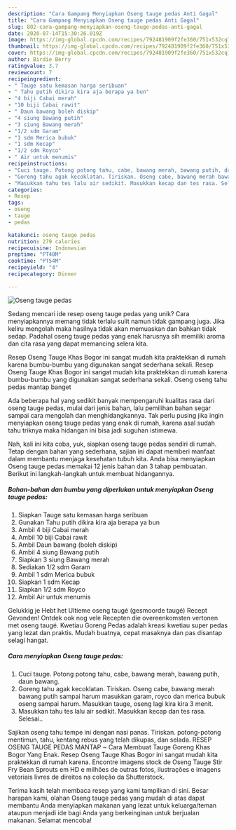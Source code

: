 ```yaml
---
description: "Cara Gampang Menyiapkan Oseng tauge pedas Anti Gagal"
title: "Cara Gampang Menyiapkan Oseng tauge pedas Anti Gagal"
slug: 802-cara-gampang-menyiapkan-oseng-tauge-pedas-anti-gagal
date: 2020-07-14T15:30:26.019Z
image: https://img-global.cpcdn.com/recipes/792481909f2fe360/751x532cq70/oseng-tauge-pedas-foto-resep-utama.jpg
thumbnail: https://img-global.cpcdn.com/recipes/792481909f2fe360/751x532cq70/oseng-tauge-pedas-foto-resep-utama.jpg
cover: https://img-global.cpcdn.com/recipes/792481909f2fe360/751x532cq70/oseng-tauge-pedas-foto-resep-utama.jpg
author: Birdie Berry
ratingvalue: 3.7
reviewcount: 7
recipeingredient:
- " Tauge satu kemasan harga seribuan"
- " Tahu putih dikira kira aja berapa ya bun"
- "4 biji Cabai merah"
- "10 biji Cabai rawit"
- " Daun bawang boleh diskip"
- "4 siung Bawang putih"
- "3 siung Bawang merah"
- "1/2 sdm Garam"
- "1 sdm Merica bubuk"
- "1 sdm Kecap"
- "1/2 sdm Royco"
- " Air untuk menumis"
recipeinstructions:
- "Cuci tauge. Potong potong tahu, cabe, bawang merah, bawang putih, daun bawang."
- "Goreng tahu agak kecoklatan. Tiriskan. Oseng cabe, bawang merah bawang putih sampai harum masukkan garam, royco dan merica bubuk oseng sampai harum. Masukkan tauge, oseng lagi kira kira 3 menit."
- "Masukkan tahu tes lalu air sedikit. Masukkan kecap dan tes rasa. Selesai.."
categories:
- Resep
tags:
- oseng
- tauge
- pedas

katakunci: oseng tauge pedas 
nutrition: 279 calories
recipecuisine: Indonesian
preptime: "PT40M"
cooktime: "PT54M"
recipeyield: "4"
recipecategory: Dinner

---
```



![Oseng tauge pedas](https://img-global.cpcdn.com/recipes/792481909f2fe360/751x532cq70/oseng-tauge-pedas-foto-resep-utama.jpg)

Sedang mencari ide resep oseng tauge pedas yang unik? Cara menyiapkannya memang tidak terlalu sulit namun tidak gampang juga. Jika keliru mengolah maka hasilnya tidak akan memuaskan dan bahkan tidak sedap. Padahal oseng tauge pedas yang enak harusnya sih memiliki aroma dan cita rasa yang dapat memancing selera kita.

Resep Oseng Tauge Khas Bogor ini sangat mudah kita praktekkan di rumah karena bumbu-bumbu yang digunakan sangat sederhana sekali. Resep Oseng Tauge Khas Bogor ini sangat mudah kita praktekkan di rumah karena bumbu-bumbu yang digunakan sangat sederhana sekali. Oseng oseng tahu pedas mantap banget

Ada beberapa hal yang sedikit banyak mempengaruhi kualitas rasa dari oseng tauge pedas, mulai dari jenis bahan, lalu pemilihan bahan segar sampai cara mengolah dan menghidangkannya. Tak perlu pusing jika ingin menyiapkan oseng tauge pedas yang enak di rumah, karena asal sudah tahu triknya maka hidangan ini bisa jadi suguhan istimewa.


Nah, kali ini kita coba, yuk, siapkan oseng tauge pedas sendiri di rumah. Tetap dengan bahan yang sederhana, sajian ini dapat memberi manfaat dalam membantu menjaga kesehatan tubuh kita. Anda bisa menyiapkan Oseng tauge pedas memakai 12 jenis bahan dan 3 tahap pembuatan. Berikut ini langkah-langkah untuk membuat hidangannya.

<!--inarticleads1-->

##### Bahan-bahan dan bumbu yang diperlukan untuk menyiapkan Oseng tauge pedas:

1. Siapkan  Tauge satu kemasan harga seribuan
1. Gunakan  Tahu putih dikira kira aja berapa ya bun
1. Ambil 4 biji Cabai merah
1. Ambil 10 biji Cabai rawit
1. Ambil  Daun bawang (boleh diskip)
1. Ambil 4 siung Bawang putih
1. Siapkan 3 siung Bawang merah
1. Sediakan 1/2 sdm Garam
1. Ambil 1 sdm Merica bubuk
1. Siapkan 1 sdm Kecap
1. Siapkan 1/2 sdm Royco
1. Ambil  Air untuk menumis


Gelukkig je Hebt het Ultieme oseng taugé (gesmoorde taugé) Recept Gevonden! Ontdek ook nog vele Recepten die overeenkomsten vertonen met oseng taugé. Kwetiau Goreng Pedas adalah kreasi kwetiau super pedas yang lezat dan praktis. Mudah buatnya, cepat masaknya dan pas disantap selagi hangat. 

<!--inarticleads2-->

##### Cara menyiapkan Oseng tauge pedas:

1. Cuci tauge. Potong potong tahu, cabe, bawang merah, bawang putih, daun bawang.
1. Goreng tahu agak kecoklatan. Tiriskan. Oseng cabe, bawang merah bawang putih sampai harum masukkan garam, royco dan merica bubuk oseng sampai harum. Masukkan tauge, oseng lagi kira kira 3 menit.
1. Masukkan tahu tes lalu air sedikit. Masukkan kecap dan tes rasa. Selesai..


Sajikan oseng tahu tempe ini dengan nasi panas. Tiriskan. potong-potong mentimun, tahu, kentang rebus yang telah dikupas, dan selada. RESEP OSENG TAUGE PEDAS MANTAP ~ Cara Membuat Tauge Goreng Khas Bogor Yang Enak. Resep Oseng Tauge Khas Bogor ini sangat mudah kita praktekkan di rumah karena. Encontre imagens stock de Oseng Tauge Stir Fry Bean Sprouts em HD e milhões de outras fotos, ilustrações e imagens vetoriais livres de direitos na coleção da Shutterstock. 

Terima kasih telah membaca resep yang kami tampilkan di sini. Besar harapan kami, olahan Oseng tauge pedas yang mudah di atas dapat membantu Anda menyiapkan makanan yang lezat untuk keluarga/teman ataupun menjadi ide bagi Anda yang berkeinginan untuk berjualan makanan. Selamat mencoba!

